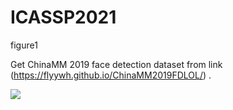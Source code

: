 # ICASSP2021
figure1

Get ChinaMM 2019 face detection dataset from link (https://flyywh.github.io/ChinaMM2019FDLOL/) .

![](https://github.com/paper-submit-009/ICASSP2021/blob/main/chinaMM.png)
